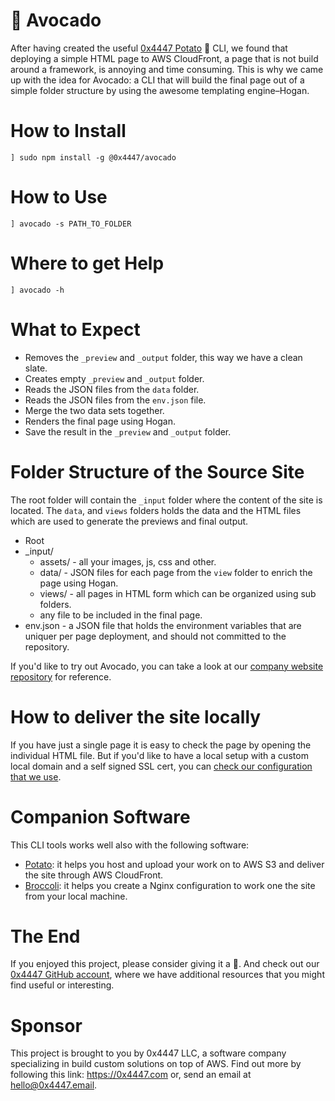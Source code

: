 # 🥑 Avocado

After having created the useful [0x4447 Potato](https://www.npmjs.com/package/@0x4447/potato) 🥔 CLI, we found that deploying a simple HTML page to AWS CloudFront, a page that is not build around a framework, is annoying and time consuming. This is why we came up with the idea for Avocado: a CLI that will build the final page out of a simple folder structure by using the awesome templating engine–Hogan.

# How to Install

```
] sudo npm install -g @0x4447/avocado
```

# How to Use

```
] avocado -s PATH_TO_FOLDER
```

# Where to get Help

```
] avocado -h
```

# What to Expect

- Removes the `_preview` and `_output` folder, this way we have a clean slate.
- Creates empty `_preview` and `_output` folder.
- Reads the JSON files from the `data` folder.
- Reads the JSON files from the `env.json` file.
- Merge the two data sets together.
- Renders the final page using Hogan.
- Save the result in the `_preview` and `_output` folder.

# Folder Structure of the Source Site

The root folder will contain the `_input` folder where the content of the site is located. The `data`, and `views` folders holds the data and the HTML files which are used to generate the previews and final output.

- Root
- _input/
  - assets/ - all your images, js, css and other.
  - data/ - JSON files for each page from the `view` folder to enrich the page using Hogan.
  - views/ - all pages in HTML form which can be organized using sub folders.
  - any file to be included in the final page.
- env.json - a JSON file that holds the environment variables that are uniquer per page deployment, and should not committed to the repository.

If you'd like to try out Avocado, you can take a look at our [company website repository](https://github.com/0x4447/0x4447.com) for reference.

# How to deliver the site locally

If you have just a single page it is easy to check the page by opening the individual HTML file. But if you'd like to have a local setup with a custom local domain and a self signed SSL cert, you can [check our configuration that we use](https://github.com/0x4447/0x4447-The-Library/tree/master/programmer/front-end/local-setup).

# Companion Software

This CLI tools works well also with the following software:

- [Potato](https://www.npmjs.com/package/@0x4447/potato): it helps you host and upload your work on to AWS S3 and deliver the site through AWS CloudFront.
- [Broccoli](https://www.npmjs.com/package/@0x4447/broccoli): it helps you create a Nginx configuration to work one the site from your local machine.

# The End

If you enjoyed this project, please consider giving it a 🌟. And check out our [0x4447 GitHub account](https://github.com/0x4447), where we have additional resources that you might find useful or interesting.

# Sponsor

This project is brought to you by 0x4447 LLC, a software company specializing in build custom solutions on top of AWS. Find out more by following this link: https://0x4447.com or, send an email at [hello@0x4447.email](mailto:hello@0x4447.email?Subject=Hello%20From%20Repo&Body=Hi%2C%0A%0AMy%20name%20is%20NAME%2C%20and%20I%27d%20like%20to%20get%20in%20touch%20with%20someone%20at%200x4447.%0A%0AI%27d%20like%20to%20discuss%20the%20following%20topics%3A%0A%0A-%20LIST_OF_TOPICS_TO_DISCUSS%0A%0ASome%20useful%20information%3A%0A%0A-%20My%20full%20name%20is%3A%20FIRST_NAME%20LAST_NAME%0A-%20My%20time%20zone%20is%3A%20TIME_ZONE%0A-%20My%20working%20hours%20are%20from%3A%20TIME%20till%20TIME%0A-%20My%20company%20name%20is%3A%20COMPANY%20NAME%0A-%20My%20company%20website%20is%3A%20https%3A%2F%2F%0A%0ABest%20regards.).
